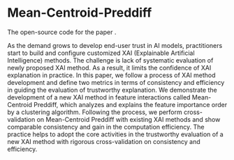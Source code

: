 # Mean-Centroid-Preddiff

The open-source code for the paper <A Trustworthy View on XAI Method Evaluation>.

As the demand grows to develop end-user trust in AI models, practitioners start to build and configure customized XAI (Explainable Artificial Intelligence) methods. The challenge is lack of systematic  evaluation of newly proposed XAI method. As a result, it limits the confidence of XAI explanation in practice. In this paper, we follow a process of XAI method development and define two metrics in terms of consistency and efficiency in guiding the evaluation of trustworthy explanation. We demonstrate the development of a new XAI method in feature interactions called Mean-Centroid Preddiff, which analyzes and explains the feature importance order by a clustering algorithm. 
Following the process, we perform cross-validation on Mean-Centroid Preddiff with existing XAI methods and show comparable consistency and gain in the computation efficiency. The practice helps to adopt the core activities in the trustworthy evaluation of a new XAI method with rigorous cross-validation on consistency and efficiency.
